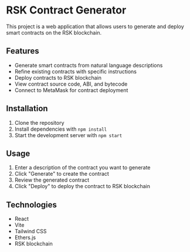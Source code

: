 # RSK Contract Generator

This project is a web application that allows users to generate and deploy smart contracts on the RSK blockchain.

## Features

- Generate smart contracts from natural language descriptions
- Refine existing contracts with specific instructions
- Deploy contracts to RSK blockchain
- View contract source code, ABI, and bytecode
- Connect to MetaMask for contract deployment

## Installation

1. Clone the repository
2. Install dependencies with `npm install`
3. Start the development server with `npm start`

## Usage

1. Enter a description of the contract you want to generate
2. Click "Generate" to create the contract
3. Review the generated contract
4. Click "Deploy" to deploy the contract to RSK blockchain

## Technologies

- React
- Vite
- Tailwind CSS
- Ethers.js
- RSK blockchain